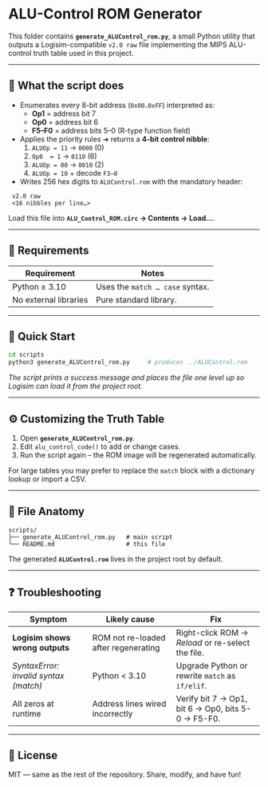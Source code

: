 # ALU-Control ROM Generator

This folder contains **`generate_ALUControl_rom.py`**, a small Python utility that outputs a Logisim-compatible `v2.0 raw` file implementing the MIPS ALU-control truth table used in this project.

---

## 📄 What the script does

* Enumerates every 8-bit address (`0x00‥0xFF`) interpreted as:
  * **Op1**  = address bit 7  
  * **Op0**  = address bit 6  
  * **F5–F0** = address bits 5–0 (R-type function field)
* Applies the priority rules ➜ returns a **4-bit control nibble**:
  1. `ALUOp = 11`  → `0000` (0)
  2. `Op0  = 1`    → `0110` (6)
  3. `ALUOp = 00`  → `0010` (2)
  4. `ALUOp = 10`  + decode `F3–0`
* Writes 256 hex digits to `ALUControl.rom` with the mandatory header:

```
 v2.0 raw
 <16 nibbles per line…>
```

Load this file into **`ALU_Control_ROM.circ` → Contents → Load…**.

---

## 🔧 Requirements

| Requirement | Notes |
|-------------|-------|
| Python ≥ 3.10 | Uses the `match … case` syntax. |
| No external libraries | Pure standard library. |

---

## 🚀 Quick Start

```bash
cd scripts
python3 generate_ALUControl_rom.py     # produces ../ALUControl.rom
```

*The script prints a success message and places the file one level up so Logisim can load it from the project root.*

---

## ⚙️ Customizing the Truth Table

1. Open **`generate_ALUControl_rom.py`**.
2. Edit `alu_control_code()` to add or change cases.
3. Run the script again – the ROM image will be regenerated automatically.

For large tables you may prefer to replace the `match` block with a dictionary lookup or import a CSV.

---

## 🧐 File Anatomy

```text
scripts/
├── generate_ALUControl_rom.py   # main script
└── README.md                    # this file
```

The generated **`ALUControl.rom`** lives in the project root by default.

---

## ❓ Troubleshooting

| Symptom | Likely cause | Fix |
|---------|--------------|------|
| **Logisim shows wrong outputs** | ROM not re-loaded after regenerating | Right-click ROM → *Reload* or re-select the file. |
| *SyntaxError: invalid syntax (match)* | Python < 3.10 | Upgrade Python or rewrite `match` as `if/elif`. |
| All zeros at runtime | Address lines wired incorrectly | Verify bit 7 → Op1, bit 6 → Op0, bits 5-0 → F5-F0. |

---

## 📝 License

MIT — same as the rest of the repository. Share, modify, and have fun!
